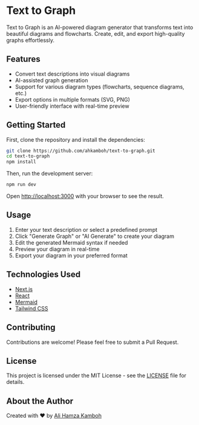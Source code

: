 # Text to Graph

Text to Graph is an AI-powered diagram generator that transforms text into beautiful diagrams and flowcharts. Create, edit, and export high-quality graphs effortlessly.

## Features

- Convert text descriptions into visual diagrams
- AI-assisted graph generation
- Support for various diagram types (flowcharts, sequence diagrams, etc.)
- Export options in multiple formats (SVG, PNG)
- User-friendly interface with real-time preview

## Getting Started

First, clone the repository and install the dependencies:

```bash
git clone https://github.com/ahkamboh/text-to-graph.git
cd text-to-graph
npm install
```

Then, run the development server:

```bash
npm run dev
```

Open [http://localhost:3000](http://localhost:3000) with your browser to see the result.

## Usage

1. Enter your text description or select a predefined prompt
2. Click "Generate Graph" or "AI Generate" to create your diagram
3. Edit the generated Mermaid syntax if needed
4. Preview your diagram in real-time
5. Export your diagram in your preferred format

## Technologies Used

- [Next.js](https://nextjs.org)
- [React](https://reactjs.org)
- [Mermaid](https://mermaid-js.github.io/mermaid/)
- [Tailwind CSS](https://tailwindcss.com)

## Contributing

Contributions are welcome! Please feel free to submit a Pull Request.

## License

This project is licensed under the MIT License - see the [LICENSE](LICENSE) file for details.

## About the Author

Created with ❤️ by [Ali Hamza Kamboh](https://alihamzakamboh.com/)
